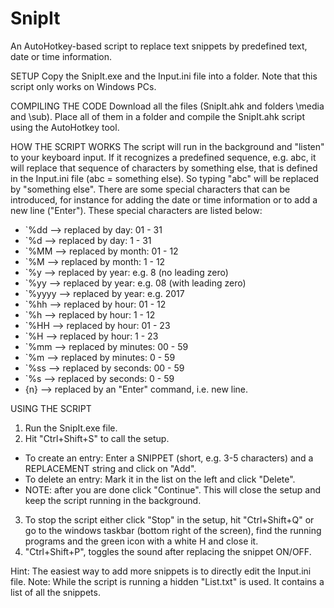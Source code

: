 # SnipIt
An AutoHotkey-based script to replace text snippets by predefined text, date or time information.

SETUP
Copy the SnipIt.exe and the Input.ini file into a folder. Note that this script only works on Windows PCs.

COMPILING THE CODE
Download all the files (SnipIt.ahk and folders \media and \sub). Place all of them in a folder and compile the SnipIt.ahk script using the AutoHotkey tool.

HOW THE SCRIPT WORKS
The script will run in the background and "listen" to your keyboard input. If it recognizes a predefined sequence, e.g. abc, it will replace that sequence of characters by something else, that is defined in the Input.ini file (abc = something else). So typing "abc" will be replaced by "something else". There are some special characters that can be introduced, for instance for adding the date or time information or to add a new line ("Enter"). These special characters are listed below:
- \`%dd --> replaced by day: 01 - 31
- \`%d --> replaced by day: 1 - 31
- \`%MM --> replaced by month: 01 - 12
- \`%M --> replaced by month: 1 - 12
- \`%y --> replaced by year: e.g. 8 (no leading zero)
- \`%yy --> replaced by year: e.g. 08 (with leading zero)
- \`%yyyy --> replaced by year: e.g. 2017
- \`%hh --> replaced by hour: 01 - 12
- \`%h --> replaced by hour: 1 - 12
- \`%HH --> replaced by hour: 01 - 23
- \`%H --> replaced by hour: 1 - 23
- \`%mm --> replaced by minutes: 00 - 59
- \`%m --> replaced by minutes: 0 - 59
- \`%ss --> replaced by seconds: 00 - 59
- \`%s --> replaced by seconds: 0 - 59
- {n} --> replaced by an "Enter" command, i.e. new line.

USING THE SCRIPT
1) Run the SnipIt.exe file.
2) Hit "Ctrl+Shift+S" to call the setup.
- To create an entry: Enter a SNIPPET (short, e.g. 3-5 characters) and a REPLACEMENT string and click on "Add".
- To delete an entry: Mark it in the list on the left and click "Delete".
- NOTE: after you are done click "Continue". This will close the setup and keep the script running in the background. 
3) To stop the script either click "Stop" in the setup, hit "Ctrl+Shift+Q" or go to the windows taskbar (bottom right of the screen), find the running programs and the green icon with a white H and close it.
4) "Ctrl+Shift+P", toggles the sound after replacing the snippet ON/OFF.

Hint: The easiest way to add more snippets is to directly edit the Input.ini file.
Note: While the script is running a hidden "List.txt" is used. It contains a list of all the snippets.

